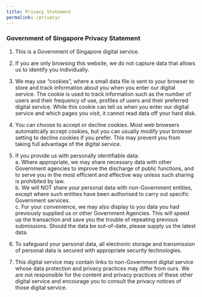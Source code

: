 ```yaml
---
title: Privacy Statement
permalink: /privacy/
---
```


### **Government of Singapore Privacy Statement**

1. This is a Government of Singapore digital service.

2. If you are only browsing this website, we do not capture data that allows us to identify you individually.

3. We may use “cookies”, where a small data file is sent to your browser to store and track information about you when you enter our digital service. The cookie is used to track information such as the number of users and their frequency of use, profiles of users and their preferred digital service. While this cookie can tell us when you enter our digital service and which pages you visit, it cannot read data off your hard disk.

4. You can choose to accept or decline cookies. Most web browsers automatically accept cookies, but you can usually modify your browser setting to decline cookies if you prefer. This may prevent you from taking full advantage of the digital service.

5. If you provide us with personally identifiable data:<br>
  a. Where appropriate, we may share necessary data with other Government agencies to improve the discharge of public functions, and to serve you in the most efficient and effective way unless such sharing is prohibited by law.<br>
  b. We will NOT share your personal data with non-Government entities, except where such entities have been authorised to carry out specific Government services.<br>
  c. For your convenience, we may also display to you data you had previously supplied us or other Government Agencies. This will speed up the transaction and save you the trouble of repeating previous submissions. Should the data be out-of-date, please supply us the latest data.

6. To safeguard your personal data, all electronic storage and transmission of personal data is secured with appropriate security technologies.

7.	This digital service may contain links to non-Government digital service whose data protection and privacy practices may differ from ours. We are not responsible for the content and privacy practices of these other digital service and encourage you to consult the privacy notices of those digital service.
